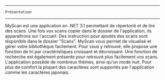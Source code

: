 ---------------------
    Présentation
---------------------
MyScan est une application en .NET 3.1 permettant de répertorié et de lire des scans. 
Une fois vos scans copier dans le dossier de l'application, ils apparaîtrons sur l'accueil.
Des instruction pour ajoutés des scans sont disponible dans le dossier "Scans".
MyScan vous permet de visualisé et gérer votre bibliothèque facilement.
Pour vous y retrouvé, elle propose une fonction de tri par cractéristiques croissant et décroissant.
Une fonction de recherche est également présente pour retrouvé plus facilement vos scans.
L'application possède de nombreux thèmes, ainsi qu'un mode nuit.
Pour plus de comfort la plupart des caractères sont supportés par l'application comme les caractères japonais.
